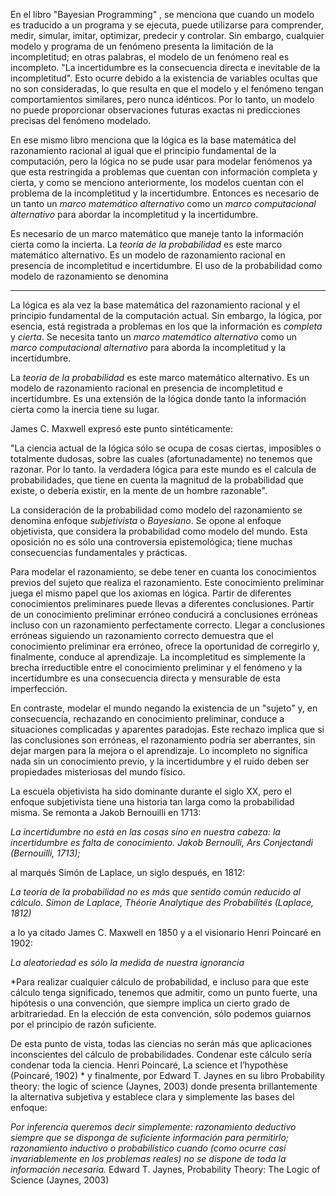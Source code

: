 En el libro "Bayesian Programming" , se menciona que cuando un modelo es traducido a un programa y se ejecuta, puede utilizarse para comprender, medir, simular, imitar, optimizar, predecir y controlar. Sin embargo, cualquier modelo y programa de un fenómeno presenta la limitación de la incompletitud; en otras palabras, el modelo de un fenómeno real es incompleto. "La incertidumbre es la consecuencia directa e inevitable de la incompletitud". Esto ocurre debido a la existencia de variables ocultas que no son consideradas, lo que resulta en que el modelo y el fenómeno tengan comportamientos similares, pero nunca idénticos. Por lo tanto, un modelo no puede proporcionar observaciones futuras exactas ni predicciones precisas del fenómeno modelado.

En ese mismo libro menciona que la lógica es la base matemática del razonamiento racional al igual que el principio fundamental de la computación, pero la lógica no se pude usar para modelar fenómenos ya que esta restringida a problemas que cuentan con información completa y cierta, y como se menciono anteriormente, los modelos cuentan con el problema de la incompletitud y la incertidumbre. Entonces es necesario de un tanto un *marco matemático alternativo* como un *marco computacional alternativo* para abordar la incompletitud y la incertidumbre. 

Es necesario de un marco matemático que maneje tanto la información cierta como la incierta. La *teoría de la probabilidad* es este marco matemático alternativo. Es un modelo de razonamiento racional en presencia de incompletitud e incertidumbre. El uso de la probabilidad como modelo de razonamiento se denomina 

---

La lógica es ala vez la base matemática del razonamiento racional y el principio fundamental de la computación actual. Sin embargo, la lógica, por esencia, está registrada a problemas en los que la información es *completa* y *cierta*. Se necesita tanto un *marco matemático alternativo* como un *marco computacional alternativo* para aborda la incompletitud y la incertidumbre.

La *teoría de la probabilidad* es este marco matemático alternativo. Es un modelo de razonamiento racional en presencia de incompletitud e incertidumbre. Es una extensión de la lógica donde tanto la información cierta como la inercia tiene su lugar.

James C. Maxwell expresó este punto sintéticamente: 

"La ciencia actual de la lógica sólo se ocupa de cosas ciertas, imposibles o totalmente dudosas, sobre las cuales (afortunadamente) no tenemos que razonar. Por lo tanto. la verdadera lógica para este mundo es el calcula de probabilidades, que tiene en cuenta la magnitud de la probabilidad que existe, o debería existir, en la mente de un hombre razonable".

La consideración de la probabilidad como modelo del razonamiento se denomina enfoque *subjetivista* o *Bayesiano*. Se opone al enfoque objetivista, que considera la probabilidad como modelo del mundo. Esta oposición no es sólo una controversia epistemológica; tiene muchas consecuencias fundamentales y prácticas.  

Para modelar el razonamiento, se debe tener en cuanta los conocimientos previos del sujeto  que realiza el razonamiento. Este conocimiento preliminar juega el mismo papel que los axiomas en lógica.  Partir de diferentes conocimientos preliminares puede llevas a diferentes conclusiones. Partir de un conocimiento preliminar erróneo conducirá a conclusiones erróneas incluso con un razonamiento perfectamente correcto. Llegar a conclusiones erróneas siguiendo un razonamiento correcto demuestra que el conocimiento preliminar era erróneo, ofrece la oportunidad de corregirlo y, finalmente, conduce al aprendizaje. La incompletitud es simplemente la brecha irreductible entre el conocimiento preliminar y el fenómeno y la incertidumbre es una consecuencia directa y mensurable de esta imperfección. 

En contraste, modelar el mundo negando la existencia de un  "sujeto" y, en consecuencia, rechazando en conocimiento preliminar, conduce a situaciones complicadas y aparentes paradojas. Este rechazo implica que si las conclusiones son erróneas, el razonamiento podría ser aberrantes, sin dejar margen para  la mejora o el aprendizaje. Lo incompleto no significa nada sin un conocimiento previo, y la incertidumbre y el ruido deben ser propiedades misteriosas del mundo físico.

La escuela objetivista ha sido dominante durante el siglo XX, pero el enfoque subjetivista tiene una historia tan larga como la probabilidad misma. Se remonta a Jakob Bernouilli en 1713:

*La incertidumbre no está en las cosas sino en nuestra cabeza: la incertidumbre es falta de conocimiento.*
*Jakob Bernoulli, Ars Conjectandi (Bernouilli, 1713);*

al marqués Simón de Laplace, un siglo después, en 1812:

*La teoría de la probabilidad no es más que sentido común reducido al cálculo.*
*Simon de Laplace, Théorie Analytique des Probabilités (Laplace, 1812)*

a lo ya citado James C. Maxwell en 1850 y a el visionario Henri Poincaré en 1902:

*La aleatoriedad es sólo la medida de nuestra ignorancia*

*Para realizar cualquier cálculo de probabilidad, e incluso para que este cálculo tenga significado, tenemos que admitir, como un punto fuerte, una hipótesis o una convención, que siempre implica un cierto grado de arbitrariedad. En la  elección de esta convención, sólo podemos guiarnos por el principio de razón suficiente. 

De esta punto de vista, todas las ciencias no serán más que aplicaciones inconscientes del cálculo de probabilidades. Condenar este cálculo sería condenar toda la ciencia.
Henri Poincaré, La science et l’hypothèse (Poincaré, 1902)
*
 y finalmente, por Edward T. Jaynes en su libro Probability theory: the logic of science
(Jaynes, 2003) donde presenta brillantemente la alternativa subjetiva y establece clara y simplemente las bases del enfoque: 

 *Por inferencia queremos decir simplemente: razonamiento deductivo siempre que se disponga de suficiente información para permitirlo; razonamiento inductivo o probabilístico cuando (como ocurre casi invariablemente en los problemas reales) no se dispone de toda la información necesaria.* 
 Edward T. Jaynes, Probability Theory: The Logic of Science (Jaynes, 2003)
